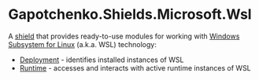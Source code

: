 # Gapotchenko.Shields.Microsoft.Wsl

A [shield](../../..#overview) that provides ready-to-use modules for working with [Windows Subsystem for Linux](https://learn.microsoft.com/windows/wsl/about) (a.k.a. WSL) technology:

- [Deployment](Source/Gapotchenko.Shields.Microsoft.Wsl.Deployment) - identifies installed instances of WSL
- [Runtime](Source/Gapotchenko.Shields.Microsoft.Wsl.Runtime) - accesses and interacts with active runtime instances of WSL
